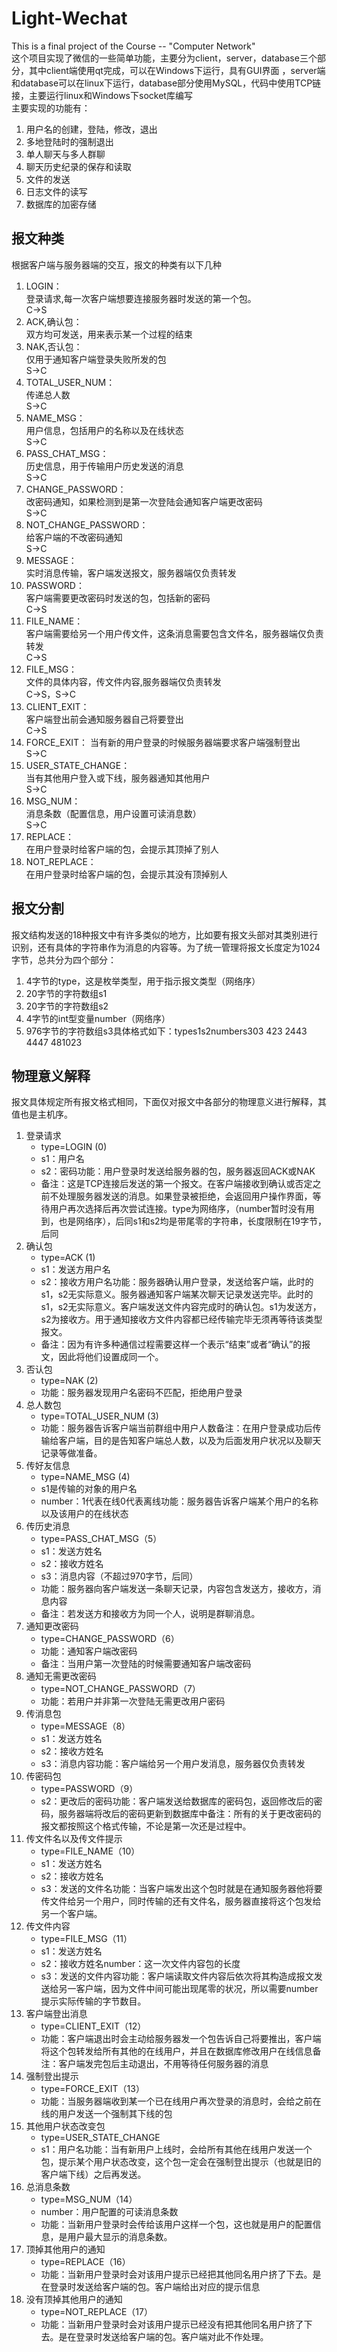 # Light-Wechat
This is a final project of the Course -- "Computer Network"  
这个项目实现了微信的一些简单功能，主要分为client，server，database三个部分，其中client端使用qt完成，可以在Windows下运行，具有GUI界面  ，server端和database可以在linux下运行，database部分使用MySQL，代码中使用TCP链接，主要运行linux和Windows下socket库编写  
主要实现的功能有：
1. 用户名的创建，登陆，修改，退出
2. 多地登陆时的强制退出
3. 单人聊天与多人群聊
4. 聊天历史纪录的保存和读取
5. 文件的发送
6. 日志文件的读写
7. 数据库的加密存储
## 报文种类
根据客户端与服务器端的交互，报文的种类有以下几种  
1. LOGIN：  
   登录请求,每一次客户端想要连接服务器时发送的第一个包。  
   C->S  
2. ACK,确认包：  
   双方均可发送，用来表示某一个过程的结束  
3. NAK,否认包：  
   仅用于通知客户端登录失败所发的包  
   S->C  
4. TOTAL_USER_NUM：  
   传递总人数  
   S->C  
5. NAME_MSG：  
   用户信息，包括用户的名称以及在线状态  
   S->C  
6. PASS_CHAT_MSG：  
   历史信息，用于传输用户历史发送的消息  
   S->C  
7. CHANGE_PASSWORD：  
   改密码通知，如果检测到是第一次登陆会通知客户端更改密码  
   S->C  
8. NOT_CHANGE_PASSWORD：  
   给客户端的不改密码通知  
   S->C  
9.  MESSAGE：  
    实时消息传输，客户端发送报文，服务器端仅负责转发  
10. PASSWORD：  
    客户端需要更改密码时发送的包，包括新的密码  
    C->S  
11. FILE_NAME：  
    客户端需要给另一个用户传文件，这条消息需要包含文件名，服务器端仅负责转发  
    C->S  
12. FILE_MSG：  
    文件的具体内容，传文件内容,服务器端仅负责转发  
    C->S，S->C  
13. CLIENT_EXIT：  
    客户端登出前会通知服务器自己将要登出  
    C->S  
14. FORCE_EXIT：
    当有新的用户登录的时候服务器端要求客户端强制登出  
    S->C  
15. USER_STATE_CHANGE：  
    当有其他用户登入或下线，服务器通知其他用户  
    S->C  
16. MSG_NUM：  
    消息条数（配置信息，用户设置可读消息数）  
    S->C  
17. REPLACE：  
    在用户登录时给客户端的包，会提示其顶掉了别人  
18. NOT_REPLACE：  
    在用户登录时给客户端的包，会提示其没有顶掉别人  
## 报文分割
报文结构发送的18种报文中有许多类似的地方，比如要有报文头部对其类别进行识别，还有具体的字符串作为消息的内容等。为了统一管理将报文长度定为1024字节，总共分为四个部分：
1. 4字节的type，这是枚举类型，用于指示报文类型（网络序）
2. 20字节的字符数组s1
3. 20字节的字符数组s2
4. 4字节的int型变量number（网络序）
5. 976字节的字符数组s3具体格式如下：types1s2numbers303 423 2443 4447    481023
## 物理意义解释
报文具体规定所有报文格式相同，下面仅对报文中各部分的物理意义进行解释，其值也是主机序。
1. 登录请求
   * type=LOGIN (0)
   * s1：用户名
   * s2：密码功能：用户登录时发送给服务器的包，服务器返回ACK或NAK
   * 备注：这是TCP连接后发送的第一个报文。在客户端接收到确认或否定之前不处理服务器发送的消息。如果登录被拒绝，会返回用户操作界面，等待用户再次选择后再次尝试连接。type为网络序，（number暂时没有用到，也是网络序），后同s1和s2均是带尾零的字符串，长度限制在19字节，后同
2. 确认包
   * type=ACK (1)
   * s1：发送方用户名
   * s2：接收方用户名功能：服务器确认用户登录，发送给客户端，此时的s1，s2无实际意义。服务器通知客户端某次聊天记录发送完毕。此时的s1，s2无实际意义。客户端发送文件内容完成时的确认包。s1为发送方，s2为接收方。用于通知接收方文件内容都已经传输完毕无须再等待该类型报文。
   * 备注：因为有许多种通信过程需要这样一个表示“结束”或者“确认”的报文，因此将他们设置成同一个。
3. 否认包
   * type=NAK (2)
   * 功能：服务器发现用户名密码不匹配，拒绝用户登录
4. 总人数包
   * type=TOTAL_USER_NUM (3)
   * 功能：服务器告诉客户端当前群组中用户人数备注：在用户登录成功后传输给客户端，目的是告知客户端总人数，以及为后面发用户状况以及聊天记录等做准备。
5. 传好友信息
   * type=NAME_MSG (4)
   * s1是传输的对象的用户名
   * number：1代表在线0代表离线功能：服务器告诉客户端某个用户的名称以及该用户的在线状态
6. 传历史消息
   * type=PASS_CHAT_MSG（5）
   * s1：发送方姓名
   * s2：接收方姓名
   * s3：消息内容（不超过970字节，后同）
   * 功能：服务器向客户端发送一条聊天记录，内容包含发送方，接收方，消息内容
   * 备注：若发送方和接收方为同一个人，说明是群聊消息。
7. 通知更改密码
   * type=CHANGE_PASSWORD（6）
   * 功能：通知客户端改密码
   * 备注：当用户第一次登陆的时候需要通知客户端改密码
8. 通知无需更改密码
   * type=NOT_CHANGE_PASSWORD（7）
   * 功能：若用户并非第一次登陆无需更改用户密码
9.  传消息包
    * type=MESSAGE（8）
    * s1：发送方姓名
    * s2：接收方姓名
    * s3：消息内容功能：客户端给另一个用户发消息，服务器仅负责转发
10. 传密码包
    * type=PASSWORD（9）
    * s2：更改后的密码功能：客户端发送给数据库的密码包，返回修改后的密码，服务器端将改后的密码更新到数据库中备注：所有的关于更改密码的报文都按照这个格式传输，不论是第一次还是过程中。
11. 传文件名以及传文件提示
    * type=FILE_NAME（10）
    * s1：发送方姓名
    * s2：接收方姓名
    * s3：发送的文件名功能：当客户端发出这个包时就是在通知服务器他将要传文件给另一个用户，同时传输的还有文件名，服务器直接将这个包发给另一个客户端。
12. 传文件内容
    * type=FILE_MSG（11）
    * s1：发送方姓名
    * s2：接收方姓名number：这一次文件内容包的长度
    * s3：发送的文件内容功能：客户端读取文件内容后依次将其构造成报文发送给另一客户端，因为文件中间可能出现尾零的状况，所以需要number提示实际传输的字节数目。
13. 客户端登出消息
    * type=CLIENT_EXIT（12）
    * 功能：客户端退出时会主动给服务器发一个包告诉自己将要推出，客户端将这个包转发给所有其他的在线用户，并且在数据库修改用户在线信息备注：客户端发完包后主动退出，不用等待任何服务器的消息
14. 强制登出提示
    * type=FORCE_EXIT（13）
    * 功能：当服务器端收到某一个已在线用户再次登录的消息时，会给之前在线的用户发送一个强制其下线的包
15. 其他用户状态改变包
    * type=USER_STATE_CHANGE
    * s1：用户名功能：当有新用户上线时，会给所有其他在线用户发送一个包，提示某个用户状态改变，这个包一定会在强制登出提示（也就是旧的客户端下线）之后再发送。
16. 总消息条数
    * type=MSG_NUM（14）
    * number：用户配置的可读消息条数
    * 功能：当新用户登录时会传给该用户这样一个包，这也就是用户的配置信息，是用户最大显示的消息条数。
17. 顶掉其他用户的通知
    * type=REPLACE（16）
    * 功能：当新用户登录时会对该用户提示已经把其他同名用户挤了下去。是在登录时发送给客户端的包。客户端给出对应的提示信息
18. 没有顶掉其他用户的通知
    * type=NOT_REPLACE（17）
    * 功能：当新用户登录时会对该用户提示已经没有把其他同名用户挤了下去。是在登录时发送给客户端的包。客户端对此不作处理。
